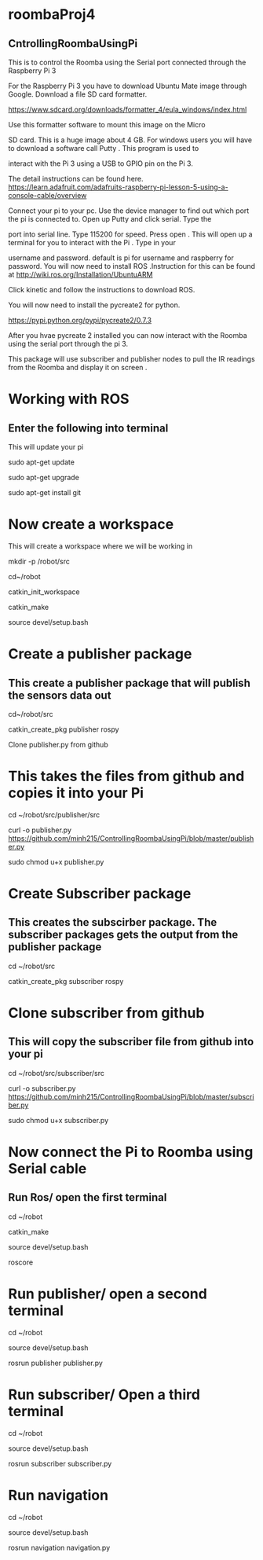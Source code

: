 # roombaProj4

## CntrollingRoombaUsingPi
This is to control the Roomba using the Serial port connected through the Raspberry Pi 3

For the Raspberry Pi 3 you have to download Ubuntu Mate image through Google. Download a file SD card formatter.

https://www.sdcard.org/downloads/formatter_4/eula_windows/index.html

Use this formatter software to mount this image on the Micro

SD card. This is a huge image about 4 GB. For windows users you will have to download a software call Putty . This program is used to

interact with the Pi 3 using a USB to GPIO pin on the Pi 3.

The detail instructions can be found here. https://learn.adafruit.com/adafruits-raspberry-pi-lesson-5-using-a-console-cable/overview

Connect your pi to your pc. Use the device manager to find out which port the pi is connected to. Open up Putty and click serial. Type the

port into serial line. Type 115200 for speed. Press open . This will open up a terminal for you to interact with the Pi . Type in your

username and password. default is pi for username and raspberry for password. You will now need to install ROS .Instruction for this can be found at http://wiki.ros.org/Installation/UbuntuARM

Click kinetic and follow the instructions to download ROS.

You will now need to install the pycreate2 for python.

https://pypi.python.org/pypi/pycreate2/0.7.3

After you hvae pycreate 2 installed you can now interact with the Roomba using the serial port through the pi 3.

This package will use subscriber and publisher nodes to pull the IR readings from the Roomba and display it on screen .

# Working with ROS
## Enter the following into terminal

This will update your pi

sudo apt-get update

sudo apt-get upgrade

sudo apt-get install git

# Now create a workspace

This will create a workspace where we will be working in

mkdir -p /robot/src

cd~/robot

catkin_init_workspace

catkin_make

source devel/setup.bash

# Create a publisher package

## This create a publisher package that will publish the sensors data out

cd~/robot/src

catkin_create_pkg publisher rospy

Clone publisher.py from github

# This takes the files from github and copies it into your Pi

cd ~/robot/src/publisher/src

curl -o publisher.py https://github.com/minh215/ControllingRoombaUsingPi/blob/master/publisher.py

sudo chmod u+x publisher.py

# Create Subscriber package

## This creates the subscirber package. The subscriber packages gets the output from the publisher package

cd ~/robot/src

catkin_create_pkg subscriber rospy

# Clone subscriber from github

## This will copy the subscriber file from github into your pi

cd ~/robot/src/subscriber/src

curl -o subscriber.py https://github.com/minh215/ControllingRoombaUsingPi/blob/master/subscriber.py

sudo chmod u+x subscriber.py

# Now connect the Pi to Roomba using Serial cable
## Run Ros/ open the first terminal

cd ~/robot

catkin_make

source devel/setup.bash

roscore

# Run publisher/ open a second terminal

cd ~/robot

source devel/setup.bash

rosrun publisher publisher.py

# Run subscriber/ Open a third terminal

cd ~/robot

source devel/setup.bash

rosrun subscriber subscriber.py

# Run navigation
cd ~/robot

source devel/setup.bash

rosrun navigation navigation.py

